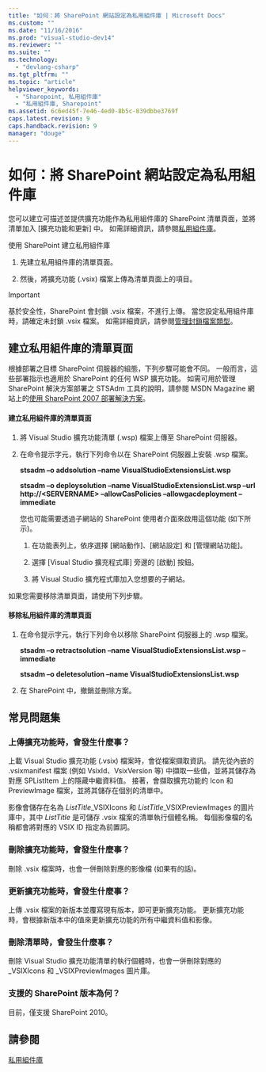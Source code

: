```yaml
---
title: "如何：將 SharePoint 網站設定為私用組件庫 | Microsoft Docs"
ms.custom: ""
ms.date: "11/16/2016"
ms.prod: "visual-studio-dev14"
ms.reviewer: ""
ms.suite: ""
ms.technology: 
  - "devlang-csharp"
ms.tgt_pltfrm: ""
ms.topic: "article"
helpviewer_keywords: 
  - "Sharepoint, 私用組件庫"
  - "私用組件庫, Sharepoint"
ms.assetid: 6c6ed45f-7e46-4ed0-8b5c-839dbbe3769f
caps.latest.revision: 9
caps.handback.revision: 9
manager: "douge"
---
```

# 如何：將 SharePoint 網站設定為私用組件庫
您可以建立可描述並提供擴充功能作為私用組件庫的 SharePoint 清單頁面，並將清單加入 \[擴充功能和更新\] 中。 如需詳細資訊，請參閱[私用組件庫](../Topic/Private%20Galleries.md)。  
  
 使用 SharePoint 建立私用組件庫  
  
1.  先建立私用組件庫的清單頁面。  
  
2.  然後，將擴充功能 \(.vsix\) 檔案上傳為清單頁面上的項目。  
  
> [!IMPORTANT]
>  基於安全性，SharePoint 會封鎖 .vsix 檔案，不進行上傳。 當您設定私用組件庫時，請確定未封鎖 .vsix 檔案。 如需詳細資訊，請參閱[管理封鎖檔案類型](http://go.microsoft.com/fwlink/?LinkID=201253)。  
  
## 建立私用組件庫的清單頁面  
 根據部署之目標 SharePoint 伺服器的組態，下列步驟可能會不同。 一般而言，這些部署指示也適用於 SharePoint 的任何 WSP 擴充功能。 如需可用於管理 SharePoint 解決方案部署之 STSAdm 工具的說明，請參閱 MSDN Magazine 網站上的[使用 SharePoint 2007 部署解決方案](http://go.microsoft.com/fwlink/?LinkId=220676)。  
  
#### 建立私用組件庫的清單頁面  
  
1.  將 Visual Studio 擴充功能清單 \(.wsp\) 檔案上傳至 SharePoint 伺服器。  
  
2.  在命令提示字元，執行下列命令以在 SharePoint 伺服器上安裝 .wsp 檔案。  
  
     **stsadm –o addsolution –name VisualStudioExtensionsList.wsp**  
  
     **stsadm –o deploysolution –name VisualStudioExtensionsList.wsp –url http:\/\/\<SERVERNAME\> –allowCasPolicies –allowgacdeployment –immediate**  
  
     您也可能需要透過子網站的 SharePoint 使用者介面來啟用這個功能 \(如下所示\)。  
  
    1.  在功能表列上，依序選擇 \[網站動作\]、\[網站設定\] 和 \[管理網站功能\]。  
  
    2.  選擇 \[Visual Studio 擴充程式庫\] 旁邊的 \[啟動\] 按鈕。  
  
    3.  將 Visual Studio 擴充程式庫加入您想要的子網站。  
  
 如果您需要移除清單頁面，請使用下列步驟。  
  
#### 移除私用組件庫的清單頁面  
  
1.  在命令提示字元，執行下列命令以移除 SharePoint 伺服器上的 .wsp 檔案。  
  
     **stsadm –o retractsolution –name VisualStudioExtensionsList.wsp –immediate**  
  
     **stsadm –o deletesolution –name VisualStudioExtensionsList.wsp**  
  
2.  在 SharePoint 中，撤銷並刪除方案。  
  
## 常見問題集  
  
### 上傳擴充功能時，會發生什麼事？  
 上載 Visual Studio 擴充功能 \(.vsix\) 檔案時，會從檔案擷取資訊。 請先從內嵌的 .vsixmanifest 檔案 \(例如 VsixId、VsixVersion 等\) 中擷取一些值，並將其儲存為對應 SPListItem 上的隱藏中繼資料值。 接著，會擷取擴充功能的 Icon 和 PreviewImage 檔案，並將其儲存在個別的清單中。  
  
 影像會儲存在名為 *ListTitle*\_VSIXIcons 和 *ListTitle*\_VSIXPreviewImages 的圖片庫中，其中 *ListTitle* 是可儲存 .vsix 檔案的清單執行個體名稱。 每個影像檔的名稱都會將對應的 VSIX ID 指定為前置詞。  
  
### 刪除擴充功能時，會發生什麼事？  
 刪除 .vsix 檔案時，也會一併刪除對應的影像檔 \(如果有的話\)。  
  
### 更新擴充功能時，會發生什麼事？  
 上傳 .vsix 檔案的新版本並覆寫現有版本，即可更新擴充功能。 更新擴充功能時，會根據新版本中的值來更新擴充功能的所有中繼資料值和影像。  
  
### 刪除清單時，會發生什麼事？  
 刪除 Visual Studio 擴充功能清單的執行個體時，也會一併刪除對應的 \_VSIXIcons 和 \_VSIXPreviewImages 圖片庫。  
  
### 支援的 SharePoint 版本為何？  
 目前，僅支援 SharePoint 2010。  
  
## 請參閱  
 [私用組件庫](../Topic/Private%20Galleries.md)